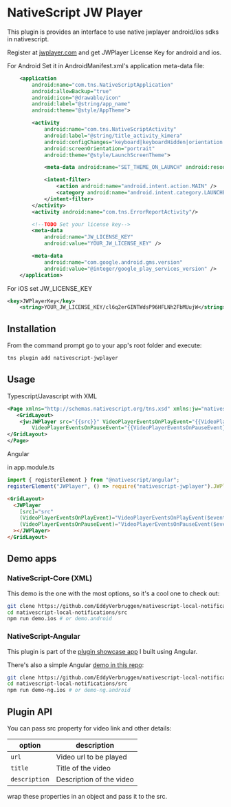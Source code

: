 # NativeScript JW Player

This plugin is provides an interface to use native jwplayer android/ios sdks in nativescript.

Register at [jwplayer.com](jwplayer.com) and get JWPlayer License Key for android and ios.

For Android Set it in AndroidManifest.xml's application meta-data file:

````xml
	<application
		android:name="com.tns.NativeScriptApplication"
		android:allowBackup="true"
		android:icon="@drawable/icon"
		android:label="@string/app_name"
		android:theme="@style/AppTheme">

		<activity
			android:name="com.tns.NativeScriptActivity"
			android:label="@string/title_activity_kimera"
			android:configChanges="keyboard|keyboardHidden|orientation|screenSize|smallestScreenSize|screenLayout|locale|uiMode"
			android:screenOrientation="portrait"
			android:theme="@style/LaunchScreenTheme">

			<meta-data android:name="SET_THEME_ON_LAUNCH" android:resource="@style/AppTheme" />

			<intent-filter>
				<action android:name="android.intent.action.MAIN" />
				<category android:name="android.intent.category.LAUNCHER" />
			</intent-filter>
		</activity>
		<activity android:name="com.tns.ErrorReportActivity"/>

        <!--TODO Set your license key-->
        <meta-data
            android:name="JW_LICENSE_KEY"
            android:value="YOUR_JW_LICENSE_KEY" />

        <meta-data
            android:name="com.google.android.gms.version"
            android:value="@integer/google_play_services_version" />
	</application>
````

For iOS set JW_LICENSE_KEY
```xml
<key>JWPlayerKey</key>
	<string>YOUR_JW_LICENSE_KEY/cl6q2erGINTWdsP96HFLNh2FbMUujW</string>
```



## Installation

From the command prompt go to your app's root folder and execute:

```bash
tns plugin add nativescript-jwplayer
```

## Usage

Typescript/Javascript with XML

```xml
<Page xmlns="http://schemas.nativescript.org/tns.xsd" xmlns:jw="nativescript-jwplayer">
   <GridLayout>
    <jw:JWPlayer src="{{src}}" VideoPlayerEventsOnPlayEvent="{{VideoPlayerEventsOnPlayEvent}}"
        VideoPlayerEventsOnPauseEvent="{{VideoPlayerEventsOnPauseEvent}}"></jw:JWPlayer>
</GridLayout>
</Page>
```

Angular

in app.module.ts

```js
import { registerElement } from "@nativescript/angular";
registerElement("JWPlayer", () => require("nativescript-jwplayer").JWPlayer);
```

```html
<GridLayout>
  <JWPlayer
    [src]="src"
    (VideoPlayerEventsOnPlayEvent)="VideoPlayerEventsOnPlayEvent($event)"
    (VideoPlayerEventsOnPauseEvent)="VideoPlayerEventsOnPauseEvent($event)"
  ></JWPlayer>
</GridLayout>
```

## Demo apps

### NativeScript-Core (XML)

This demo is the one with the most options, so it's a cool one to check out:

```bash
git clone https://github.com/EddyVerbruggen/nativescript-local-notifications
cd nativescript-local-notifications/src
npm run demo.ios # or demo.android
```

### NativeScript-Angular

This plugin is part of the [plugin showcase app](https://github.com/EddyVerbruggen/nativescript-pluginshowcase/tree/master/app/feedback) I built using Angular.

There's also a simple Angular [demo in this repo](https://github.com/EddyVerbruggen/nativescript-local-notifications/tree/master/demo-ng):

```bash
git clone https://github.com/EddyVerbruggen/nativescript-local-notifications
cd nativescript-local-notifications/src
npm run demo-ng.ios # or demo-ng.android
```

## Plugin API

You can pass src property for video link and other details:

| option        | description              |
| ------------- | ------------------------ |
| `url`         | Video url to be played   |
| `title`       | Title of the video       |
| `description` | Description of the video |

wrap these properties in an object and pass it to the src.
